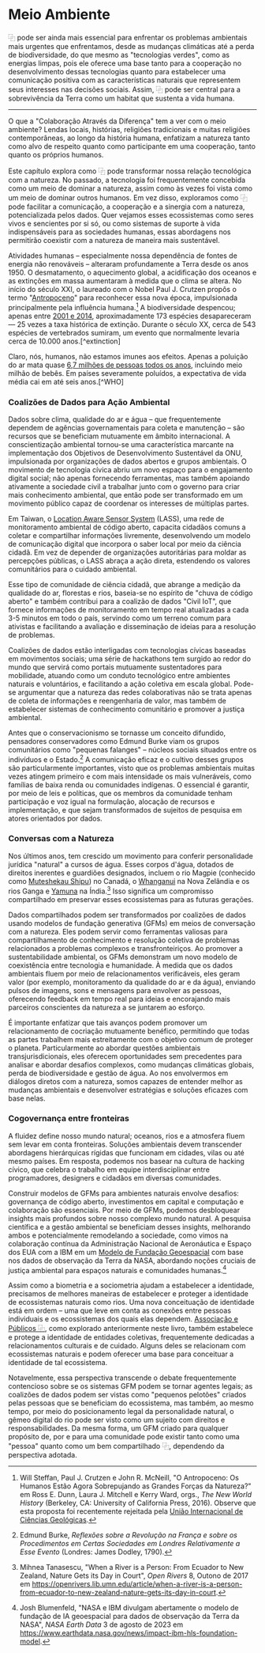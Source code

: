 # Meio Ambiente

⿻ pode ser ainda mais essencial para enfrentar os problemas ambientais mais urgentes que enfrentamos, desde as mudanças climáticas até a perda de biodiversidade, do que mesmo as "tecnologias verdes", como as energias limpas, pois ele oferece uma base tanto para a cooperação no desenvolvimento dessas tecnologias quanto para estabelecer uma comunicação positiva com as características naturais que representem seus interesses nas decisões sociais. Assim, ⿻ pode ser central para a sobrevivência da Terra como um habitat que sustenta a vida humana.

---

O que a "Colaboração Através da Diferença" tem a ver com o meio ambiente? Lendas locais, histórias, religiões tradicionais e muitas religiões contemporâneas, ao longo da história humana, enfatizam a natureza tanto como alvo de respeito quanto como participante em uma cooperação, tanto quanto os próprios humanos.

Este capítulo explora como ⿻ pode transformar nossa relação tecnológica com a natureza. No passado, a tecnologia foi frequentemente concebida como um meio de dominar a natureza, assim como às vezes foi vista como um meio de dominar outros humanos. Em vez disso, exploramos como ⿻ pode facilitar a comunicação, a cooperação e a sinergia com a natureza, potencializada pelos dados. Quer vejamos esses ecossistemas como seres vivos e sencientes por si só, ou como sistemas de suporte à vida indispensáveis para as sociedades humanas, essas abordagens nos permitirão coexistir com a natureza de maneira mais sustentável.

Atividades humanas – especialmente nossa dependência de fontes de energia não renováveis – alteraram profundamente a Terra desde os anos 1950. O desmatamento, o aquecimento global, a acidificação dos oceanos e as extinções em massa aumentaram à medida que o clima se altera. No início do século XXI, o laureado com o Nobel Paul J. Crutzen propôs o termo "[Antropoceno](https://en.wikipedia.org/wiki/Anthropocene)" para reconhecer essa nova época, impulsionada principalmente pela influência humana.[^anthro] A biodiversidade despencou; apenas entre [2001 e 2014](https://www.cnn.com/2020/06/01/world/sixth-mass-extinction-accelerating-intl/index.html), aproximadamente 173 espécies desapareceram — 25 vezes a taxa histórica de extinção. Durante o século XX, cerca de 543 espécies de vertebrados sumiram, um evento que normalmente levaria cerca de 10.000 anos.[^extinction]

[^anthro]: Will Steffan, Paul J. Crutzen e John R. McNeill, "O Antropoceno: Os Humanos Estão Agora Sobrepujando as Grandes Forças da Natureza?" em Ross E. Dunn, Laura J. Mitchell e Kerry Ward, orgs., *The New World History* (Berkeley, CA: University of California Press, 2016). Observe que esta proposta foi recentemente rejeitada pela [União Internacional de Ciências Geológicas](https://www.theguardian.com/science/2024/mar/22/geologists-reject-declaration-of-anthropocene-epoch#:~:text=The%20guardians%20of%20the%20world's,planet%2Dchanging%20impact%20of%20humanity.).

[^extinção]: Gerardo Ceballos, Paul R. Ehrlich e Peter H. Raven, "Vertebrados à beira da extinção biológica e da sexta extinção em massa", *Proceedings of the National Academy of Sciences* 117, no. 24: 13596-13602.

Claro, nós, humanos, não estamos imunes aos efeitos. Apenas a poluição do ar mata quase [6,7 milhões de pessoas todos os anos](https://www.unep.org/news-and-stories/story/world-must-band-together-combat-air-pollution-which-kills-7-million-year#:~:text=Exposure%20to%20air%20pollution%20significantly,million%20premature%20deaths%20a%20year.), incluindo meio milhão de bebês. Em países severamente poluídos, a expectativa de vida média cai em até seis anos.[^WHO]

[^OMS]: Organização Mundial da Saúde, "Guia de Recursos sobre Poluição do Ar" em https://www.who.int/health-topics/air-pollution#tab=tab_1.

### Coalizões de Dados para Ação Ambiental

Dados sobre clima, qualidade do ar e água – que frequentemente dependem de agências governamentais para coleta e manutenção – são recursos que se beneficiam mutuamente em âmbito internacional. A conscientização ambiental tornou-se uma característica marcante na implementação dos Objetivos de Desenvolvimento Sustentável da ONU, impulsionada por organizações de dados abertos e grupos ambientais. O movimento de tecnologia cívica abriu um novo espaço para o engajamento digital social; não apenas fornecendo ferramentas, mas também apoiando ativamente a sociedade civil a trabalhar junto com o governo para criar mais conhecimento ambiental, que então pode ser transformado em um movimento público capaz de coordenar os interesses de múltiplas partes.

Em Taiwan, o [Location Aware Sensor System](https://directory.civictech.guide/listing/location-aware-sensing-system-lass-environmental-sensor-network) (LASS), uma rede de monitoramento ambiental de código aberto, capacita cidadãos comuns a coletar e compartilhar informações livremente, desenvolvendo um modelo de comunicação digital que incorpora o saber local por meio da ciência cidadã. Em vez de depender de organizações autoritárias para moldar as percepções públicas, o LASS abraça a ação direta, estendendo os valores comunitários para o cuidado ambiental.

Esse tipo de comunidade de ciência cidadã, que abrange a medição da qualidade do ar, florestas e rios, baseia-se no espírito de "chuva de código aberto" e também contribui para a coalizão de dados "Civil IoT", que fornece informações de monitoramento em tempo real atualizadas a cada 3-5 minutos em todo o país, servindo como um terreno comum para ativistas e facilitando a avaliação e disseminação de ideias para a resolução de problemas.

Coalizões de dados estão interligadas com tecnologias cívicas baseadas em movimentos sociais; uma série de hackathons tem surgido ao redor do mundo que servirá como portais mutuamente sustentadores para mobilidade, atuando como um conduto tecnológico entre ambientes naturais e voluntários, e facilitando a ação coletiva em escala global. Pode-se argumentar que a natureza das redes colaborativas não se trata apenas de coleta de informações e reengenharia de valor, mas também de estabelecer sistemas de conhecimento comunitário e promover a justiça ambiental.

Antes que o conservacionismo se tornasse um conceito difundido, pensadores conservadores como Edmund Burke viam os grupos comunitários como "pequenas falanges" – núcleos sociais situados entre os indivíduos e o Estado.[^Burke] A comunicação eficaz e o cultivo desses grupos são particularmente importantes, visto que os problemas ambientais muitas vezes atingem primeiro e com mais intensidade os mais vulneráveis, como famílias de baixa renda ou comunidades indígenas. O essencial é garantir, por meio de leis e políticas, que os membros da comunidade tenham participação e voz igual na formulação, alocação de recursos e implementação, e que sejam transformados de sujeitos de pesquisa em atores orientados por dados.

[^Burke]: Edmund Burke, *Reflexões sobre a Revolução na França e sobre os Procedimentos em Certas Sociedades em Londres Relativamente a Esse Evento* (Londres: James Dodley, 1790).

### Conversas com a Natureza

Nos últimos anos, tem crescido um movimento para conferir personalidade jurídica "natural" a cursos de água. Esses corpos d'água, dotados de direitos inerentes e guardiões designados, incluem o rio Magpie (conhecido como [Muteshekau Shipu](https://nonprofitquarterly.org/environmental-personhood-a-radical-approach-to-climate-justice/#:~:text=In%202021%2C%20the%20Canadian%20government,and%20the%20rights%20of%20nature.)) no Canadá, o [Whanganui](https://apnews.com/article/religion-sacred-rivers-new-zealand-86d34a78f5fc662ccd554dd7f578d217) na Nova Zelândia e os rios Ganga e [Yamuna](https://www.sierraclub.org/sierra/india-s-yamuna-river-now-enjoys-legal-personhood-will-be-enough-clean-it) na Índia.[^rivers] Isso significa um compromisso compartilhado em preservar esses ecossistemas para as futuras gerações.

[^rivers]: Mihnea Tanasescu, "When a River is a Person: From Ecuador to New Zealand, Nature Gets its Day in Court", *Open Rivers* 8, Outono de 2017 em https://openrivers.lib.umn.edu/article/when-a-river-is-a-person-from-ecuador-to-new-zealand-nature-gets-its-day-in-court.

Dados compartilhados podem ser transformados por coalizões de dados usando modelos de fundação generativa (GFMs) em meios de conversação com a natureza. Eles podem servir como ferramentas valiosas para compartilhamento de conhecimento e resolução coletiva de problemas relacionados a problemas complexos e transfronteiriços. Ao promover a sustentabilidade ambiental, os GFMs demonstram um novo modelo de coexistência entre tecnologia e humanidade. À medida que os dados ambientais fluem por meio de relacionamentos verificáveis, eles geram valor (por exemplo, monitoramento da qualidade do ar e da água), enviando pulsos de imagens, sons e mensagens para envolver as pessoas, oferecendo feedback em tempo real para ideias e encorajando mais parceiros conscientes da natureza a se juntarem ao esforço.

É importante enfatizar que tais avanços podem promover um relacionamento de cocriação mutuamente benéfico, permitindo que todas as partes trabalhem mais estreitamente com o objetivo comum de proteger o planeta. Particularmente ao abordar questões ambientais transjurisdicionais, eles oferecem oportunidades sem precedentes para analisar e abordar desafios complexos, como mudanças climáticas globais, perda de biodiversidade e gestão de água. Ao nos envolvermos em diálogos diretos com a natureza, somos capazes de entender melhor as mudanças ambientais e desenvolver estratégias e soluções eficazes com base nelas.

### Cogovernança entre fronteiras

A fluidez define nosso mundo natural; oceanos, rios e a atmosfera fluem sem levar em conta fronteiras. Soluções ambientais devem transcender abordagens hierárquicas rígidas que funcionam em cidades, vilas ou até mesmo países. Em resposta, podemos nos basear na cultura de hacking cívico, que celebra o trabalho em equipe interdisciplinar entre programadores, designers e cidadãos em diversas comunidades.

Construir modelos de GFMs para ambientes naturais envolve desafios: governança de código aberto, investimentos em capital e computação e colaboração são essenciais. Por meio de GFMs, podemos desbloquear insights mais profundos sobre nosso complexo mundo natural. A pesquisa científica e a gestão ambiental se beneficiam desses insights, melhorando ambos e potencialmente remodelando a sociedade, como vimos na colaboração contínua da Administração Nacional de Aeronáutica e Espaço dos EUA com a IBM em um [Modelo de Fundação Geoespacial](https://www.earthdata.nasa.gov/news/impact-ibm-hls-foundation-model) com base nos dados de observação da Terra da NASA, abordando noções cruciais de justiça ambiental para espaços naturais e comunidades humanas.[^NASA]

[^NASA]: Josh Blumenfeld, "NASA e IBM divulgam abertamente o modelo de fundação de IA geoespacial para dados de observação da Terra da NASA", *NASA Earth Data* 3 de agosto de 2023 em https://www.earthdata.nasa.gov/news/impact-ibm-hls-foundation-model.

Assim como a biometria e a sociometria ajudam a estabelecer a identidade, precisamos de melhores maneiras de estabelecer e proteger a identidade de ecossistemas naturais como rios. Uma nova conceituação de identidade está em ordem – uma que leve em conta as conexões entre pessoas individuais e os ecossistemas dos quais elas dependem. [Associação e Públicos ⿻](https://www.plurality.net/v/chapters/4-2/pt/?mode=dark), como explorado anteriormente neste livro, também estabelece e protege a identidade de entidades coletivas, frequentemente dedicadas a relacionamentos culturais e de cuidado. Alguns deles se relacionam com ecossistemas naturais e podem oferecer uma base para conceituar a identidade de tal ecossistema.

Notavelmente, essa perspectiva transcende o debate frequentemente contencioso sobre se os sistemas GFM podem se tornar agentes legais; as coalizões de dados podem ser vistas como "pequenos pelotões" criados pelas pessoas que se beneficiam do ecossistema, mas também, ao mesmo tempo, por meio do posicionamento legal da personalidade natural, o gêmeo digital do rio pode ser visto como um sujeito com direitos e responsabilidades. Da mesma forma, um GFM criado para qualquer propósito de, por e para uma comunidade pode existir tanto como uma "pessoa" quanto como um bem compartilhado ⿻, dependendo da perspectiva adotada.

